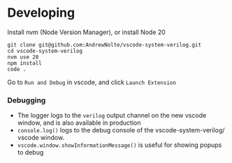 # Developing

Install nvm (Node Version Manager), or install Node 20

```
git clone git@github.com:AndrewNolte/vscode-system-verilog.git
cd vscode-system-verilog
nvm use 20
npm install
code .
```
Go to `Run and Debug` in vscode, and click `Launch Extension`

### Debugging

- The logger logs to the `verilog` output channel on the new vscode window, and is also available in production
- `console.log()` logs to the debug console of the vscode-system-verilog/ vscode window.
- `vscode.window.showInformationMessage()` is useful for showing popups to debug